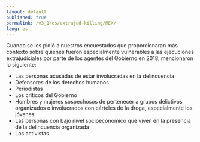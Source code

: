 ```yaml
---
layout: default
published: true
permalink: /v3_1/es/extrajud-killing/MEX/
lang: es
---
```


Cuando se les pidió a nuestros encuestados que proporcionaran más contexto sobre quiénes fueron especialmente vulnerables a las ejecuciones extrajudiciales por parte de los agentes del Gobierno en 2018, mencionaron lo siguiente:
-	Las personas acusadas de estar involucradas en la delincuencia
-	Defensores de los derechos humanos
-	Periodistas
-	Los críticos del Gobierno
-	Hombres y mujeres sospechosos de pertenecer a grupos delictivos organizados o involucrados con cárteles de la droga, especialmente los jóvenes
-	Las personas con bajo nivel socioeconómico que viven en la presencia de la delincuencia organizada
-	Los activistas

